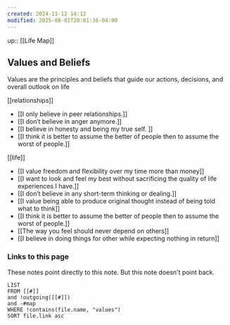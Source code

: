 ```yaml
---
created: 2024-11-12 14:12
modified: 2025-08-01T20:01:36-04:00
---
```

up:: [[Life Map]]
## Values and Beliefs
Values are the principles and beliefs that guide our actions, decisions, and overall outlook on life


[[relationships]]
- [[I only believe in peer relationships.]]
- [[I don’t believe in anger anymore.]]
- [[I believe in honesty and being my true self. ]]
- [[I think it is better to assume the better of people then to assume the worst of people.]]

[[life]]
- [[I value freedom and flexibility over my time more than money]]
- [[I want to look and feel my best without sacrificing the quality of life experiences I have.]]
- [[I don’t believe in any short-term thinking or dealing.]]
- [[I value being able to produce original thought instead of being told what to think]]
- [[I think it is better to assume the better of people then to assume the worst of people.]]
- [[The way you feel should never depend on others]]
- [[I believe in doing things for other while expecting nothing in return]]



### Links to this page
These notes point directly to this note. But this note doesn't point back.
```dataview
LIST
FROM [[#]]
and !outgoing([[#]])
and -#map
WHERE !contains(file.name, "values")
SORT file.link asc
```
